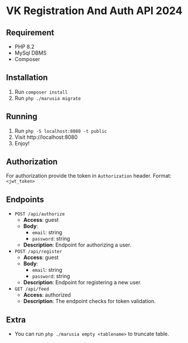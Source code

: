 # VK Registration And Auth API 2024

## Requirement

- PHP 8.2
- MySql DBMS
- Composer

## Installation

1. Run `composer install`
2. Run `php ./marusia migrate`

## Running

1. Run `php -S localhost:8080 -t public`
2. Visit http://localhost:8080
3. Enjoy!

## Authorization

For authorization provide the token in `Authorization` header. Format: `<jwt_token>`

## Endpoints

- `POST /api/authorize`
    - **Access**: guest
    - **Body**:
        - `email`: string
        - `password`: string
    - **Description**: Endpoint for authorizing a user.
- `POST /api/register`
    - **Access**: guest
    - **Body**:
        - `email`: string
        - `password`: string
    - **Description**: Endpoint for registering a new user.
- `GET /api/feed`
    - **Access**: authorized
    - **Description**: The endpoint checks for token validation.

## Extra

- You can run `php ./marusia empty <tablename>` to truncate table.